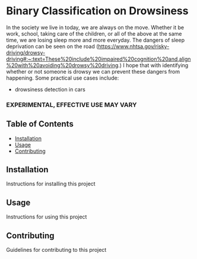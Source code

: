 # Binary Classification on Drowsiness

In the society we live in today, we are always on the move. Whether it be work, school,
taking care of the children, or all of the above at the same time, we are losing sleep more and more everyday. The dangers of sleep deprivation can be seen on the road (https://www.nhtsa.gov/risky-driving/drowsy-driving#:~:text=These%20include%20impaired%20cognition%20and,align%20with%20avoiding%20drowsy%20driving.) I hope that with identifying whether or not someone is drowsy we can prevent these dangers from happening. Some practical use cases include:
- drowsiness detection in cars
### EXPERIMENTAL, EFFECTIVE USE MAY VARY

## Table of Contents
- [Installation](#installation)
- [Usage](#usage)
- [Contributing](#contributing)

## Installation

Instructions for installing this project

## Usage

Instructions for using this project

## Contributing

Guidelines for contributing to this project
